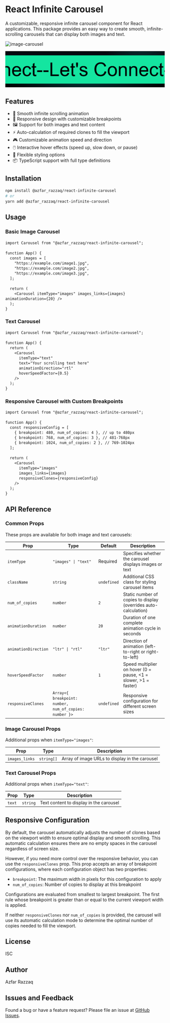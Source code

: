 # React Infinite Carousel

A customizable, responsive infinite carousel component for React applications. This package provides an easy way to create smooth, infinite-scrolling carousels that can display both images and text.

![image-carousel](./gifs/chrome_fl684oHIqw.gif)

![text-carousel](./gifs/chrome_tk1hC98pST.gif)
## Features

- 🔄 Smooth infinite scrolling animation
- 📱 Responsive design with customizable breakpoints
- 🖼️ Support for both images and text content
- ⚡ Auto-calculation of required clones to fill the viewport
- 🎮 Customizable animation speed and direction
- 🖱️ Interactive hover effects (speed up, slow down, or pause)
- 📐 Flexible styling options
- 📦 TypeScript support with full type definitions

## Installation

```bash
npm install @azfar_razzaq/react-infinite-carousel
# or
yarn add @azfar_razzaq/react-infinite-carousel
```

## Usage

### Basic Image Carousel

```tsx
import Carousel from "@azfar_razzaq/react-infinite-carousel";

function App() {
  const images = [
    "https://example.com/image1.jpg",
    "https://example.com/image2.jpg",
    "https://example.com/image3.jpg",
  ];

  return (
    <Carousel itemType="images" images_links={images} animationDuration={20} />
  );
}
```

### Text Carousel

```tsx
import Carousel from "@azfar_razzaq/react-infinite-carousel";

function App() {
  return (
    <Carousel
      itemType="text"
      text="Your scrolling text here"
      animationDirection="rtl"
      hoverSpeedFactor={0.5}
    />
  );
}
```

### Responsive Carousel with Custom Breakpoints

```tsx
import Carousel from "@azfar_razzaq/react-infinite-carousel";

function App() {
  const responsiveConfig = [
    { breakpoint: 480, num_of_copies: 4 }, // up to 480px
    { breakpoint: 768, num_of_copies: 3 }, // 481-768px
    { breakpoint: 1024, num_of_copies: 2 }, // 769-1024px
  ];

  return (
    <Carousel
      itemType="images"
      images_links={images}
      responsiveClones={responsiveConfig}
    />
  );
}
```

## API Reference

### Common Props

These props are available for both image and text carousels:

| Prop                 | Type                                                   | Default     | Description                                                     |
| -------------------- | ------------------------------------------------------ | ----------- | --------------------------------------------------------------- |
| `itemType`           | `"images" \| "text"`                                   | Required    | Specifies whether the carousel displays images or text          |
| `className`          | `string`                                               | `undefined` | Additional CSS class for styling carousel items                 |
| `num_of_copies`      | `number`                                               | `2`         | Static number of copies to display (overrides auto-calculation) |
| `animationDuration`  | `number`                                               | `20`        | Duration of one complete animation cycle in seconds             |
| `animationDirection` | `"ltr" \| "rtl"`                                       | `"ltr"`     | Direction of animation (left-to-right or right-to-left)         |
| `hoverSpeedFactor`   | `number`                                               | `1`         | Speed multiplier on hover (0 = pause, <1 = slower, >1 = faster) |
| `responsiveClones`   | `Array<{ breakpoint: number, num_of_copies: number }>` | `undefined` | Responsive configuration for different screen sizes             |

### Image Carousel Props

Additional props when `itemType="images"`:

| Prop           | Type       | Description                                    |
| -------------- | ---------- | ---------------------------------------------- |
| `images_links` | `string[]` | Array of image URLs to display in the carousel |

### Text Carousel Props

Additional props when `itemType="text"`:

| Prop   | Type     | Description                             |
| ------ | -------- | --------------------------------------- |
| `text` | `string` | Text content to display in the carousel |

## Responsive Configuration

By default, the carousel automatically adjusts the number of clones based on the viewport width to ensure optimal display and smooth scrolling. This automatic calculation ensures there are no empty spaces in the carousel regardless of screen size.

However, if you need more control over the responsive behavior, you can use the `responsiveClones` prop. This prop accepts an array of breakpoint configurations, where each configuration object has two properties:

- `breakpoint`: The maximum width in pixels for this configuration to apply
- `num_of_copies`: Number of copies to display at this breakpoint

Configurations are evaluated from smallest to largest breakpoint. The first rule whose breakpoint is greater than or equal to the current viewport width is applied.

If neither `responsiveClones` nor `num_of_copies` is provided, the carousel will use its automatic calculation mode to determine the optimal number of copies needed to fill the viewport.

## License

ISC

## Author

Azfar Razzaq

## Issues and Feedback

Found a bug or have a feature request? Please file an issue at [GitHub Issues](https://github.com/Azfar731/react-infinite-carousel-package/issues).
